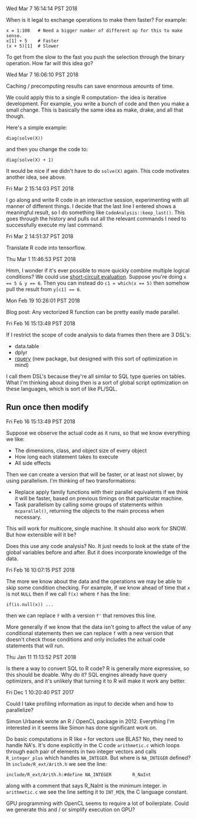 Wed Mar  7 16:14:14 PST 2018

When is it legal to exchange operations to make them faster?
For example:

```{R}
x = 1:100   # Need a bigger number of different op for this to make sense.
x[1] + 5    # Faster
(x + 5)[1]  # Slower
```

To get from the slow to the fast you push the selection through the binary
operation. How far will this idea go?


Wed Mar  7 16:06:10 PST 2018

Caching / precomputing results can save enormous amounts of time.

We could apply this to a single R computation- the idea is iterative
development. For example, you write a bunch of code and then you make a
small change. This is basically the same idea as make, drake, and all that
though.

Here's a simple example:

```{R}
diag(solve(X))
```

and then you change the code to:

```{R}
diag(solve(X) + 1)
```

It would be nice if we didn't have to do `solve(X)` again. This code
motivates another idea, see above.

Fri Mar  2 15:14:03 PST 2018

I go along and write R code in an interactive session, experimenting with all
manner of different things. I decide that the last line I entered shows a
meaningful result, so I do something like `CodeAnalysis::keep_last()`. This
goes through the history and pulls out all the relevant commands I need to
successfully execute my last command.


Fri Mar  2 14:51:37 PST 2018

Translate R code into tensorflow.


Thu Mar  1 11:46:53 PST 2018

Hmm, I wonder if it's ever possible to more quickly combine multiple
logical conditions? We could use [short-circuit
evaluation](https://en.wikipedia.org/wiki/Short-circuit_evaluation).
Suppose you're doing `x == 5 & y == 6`. Then you can instead do `c1 =
which(x == 5)` then somehow pull the result from `y[c1] == 6`.


Mon Feb 19 10:26:01 PST 2018

Blog post: Any vectorized R function can be pretty easily made parallel.


Fri Feb 16 15:13:49 PST 2018

If I restrict the scope of code analysis to data frames then there are 3 DSL's:

- data.table
- dplyr
- [rquery](https://winvector.github.io/rquery/) (new package, but designed
  with this sort of optimization in mind)

I call them DSL's because they're all similar to SQL type queries on
tables. What I'm thinking about doing then is a sort of global script
optimization on these languages, which is sort of like PL/SQL.


## Run once then modify

Fri Feb 16 15:13:49 PST 2018

Suppose we observe the actual code as it runs, so that we know everything
we like:

- The dimensions, class, and object size of every object
- How long each statement takes to execute
- All side effects

Then we can create a version that will be faster, or at least not slower,
by using parallelism. I'm thinking of two transformations:

- Replace apply family functions with their parallel equivalents if we
  think it will be faster, based on previous timings on that particular machine.
- Task parallelism by calling some groups of statements within
  `mcparallel()`, returning the objects to the main process when necessary.

This will work for multicore, single machine. It should also work for SNOW.
But how extensible will it be?

Does this use any code analysis? No. It just needs to look at the state of
the global variables before and after. But it does incorporate knowledge of
the data.


Fri Feb 16 10:07:15 PST 2018

The more we know about the data and the operations we may be able to skip
some condition checking. For example, if we know ahead of time that `x` is
not `NULL` then if we call `f(x)` where `f` has the line:
```
if(is.null(x)) ...
```
then we can replace `f` with a version `f'` that removes this line.

More generally if we know that the data isn't going to affect the value of
any conditional statements then we can replace `f` with a
new version that doesn't check those conditions and only includes the
actual code statements that will run.


Thu Jan 11 11:13:52 PST 2018

Is there a way to convert SQL to R code? R is generally more expressive, so
this should be doable. Why do it? SQL engines already have query
optimizers, and it's unlikely that turning it to R will make it work any
better.


Fri Dec  1 10:20:40 PST 2017

Could I take profiling information as input to decide when and how to
parallelize?

Simon Urbanek wrote an R / OpenCL package in 2012. Everything I'm
interested in it seems like Simon has done significant work on.

Do basic computations in R like `+` for vectors use BLAS? No, they need to
handle NA's. It's done explicitly in the C code `arithmetic.c` which loops
through each pair of elements in two integer vectors and calls `R_integer_plus`
which handles `NA_INTEGER`. But where is `NA_INTEGER` defined?
In `include/R_ext/Arith.h` we see the line:
```
include/R_ext/Arith.h:#define NA_INTEGER        R_NaInt
```
along with a comment that says R_NaInt is the minimum integer. in
`arithmetic.c` we see the line setting it to `INT_MIN`, the C language
constant.


GPU programming with OpenCL seems to require a lot of boilerplate. Could we
generate this and / or simplify execution on GPU?
